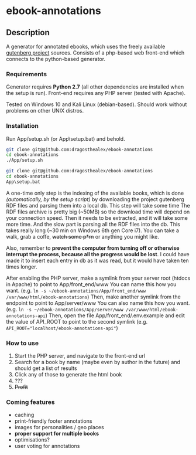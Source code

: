 # ebook-annotations

## Description
A generator for annotated ebooks, which uses the freely available [gutenberg project](https://www.gutenberg.org) sources.
Consists of a php-based web front-end which connects to the python-based generator.

### Requirements
Generator requires **Python 2.7** (all other dependencies are installed when the setup is run).
Front-end requires any PHP server (tested with Apache).

Tested on Windows 10 and Kali Linux (debian-based). Should work without problems on other UNIX distros.

### Installation
Run App/setup.sh (or App\setup.bat) and behold.
```bash
git clone git@github.com:dragosthealex/ebook-annotations
cd ebook-annotations
./App/setup.sh
```
```bash
git clone git@github.com:dragosthealex/ebook-annotations
cd ebook-annotations
App\setup.bat
```

A one-time only step is the indexing of the available books, which is done *(automatically, by the setup script)* by downloading the project gutenberg RDF files and parsing them into a local db. This step will take some time
The RDF files archive is pretty big (~50MB) so the download time will depend on your connection speed. Then it needs to be extracted, and it will take some more time.
And the slow part is parsing all the RDF files into the db. This takes really long (~30 min on Windows 6th gen Core i7).
You can take a walk, grab a coffe, ~~watch some p\*rn~~ or anything you might like.

Also, remember to **prevent the computer from turning off or otherwise interrupt the process, because all the progress would be lost**. I could have made it to insert each entry in db as it was read, but it would have taken ten times longer.

After enabling the PHP server, make a symlink from your server root (htdocs in Apache) to point to App/front_end/www
You can name this how you want. (e.g. `ln -s ~/ebook-annotations/App/front_end/www /var/www/html/ebook-annotations`)
Then, make another symlink from the endpoint to point to App/server/www
You can also name this how you want. (e.g. `ln -s ~/ebook-annotations/App/server/www /var/www/html/ebook-annotations-api`)
Then, open the file App/front_end/.env.example and edit the value of API_ROOT to point to the second symlink (e.g. `API_ROOT="localhost/ebook-annotations-api"`)


### How to use

1. Start the PHP server, and navigate to the front-end url
2. Search for a book by name (maybe even by author in the future) and should get a list of results
3. Click any of those to generate the html book
4. ???
5. ~~Profit~~


### Coming features

- caching
- print-friendly footer annotations
- images for personalities / geo places
- **proper support for multiple books**
- optimisations?
- user voting for annotations
